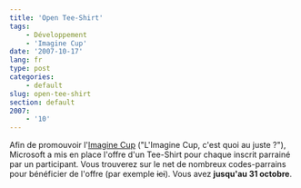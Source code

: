 ```yaml
---
title: 'Open Tee-Shirt'
tags:
    - Développement
    - 'Imagine Cup'
date: '2007-10-17'
lang: fr
type: post
categories:
    - default
slug: open-tee-shirt
section: default
2007:
    - '10'
---
```


Afin de promouvoir l'[Imagine Cup](http://www.microsoft.com/france/etudiants/vivre-un-challenge/imagine-cup-france/concours-informatique.aspx) ("L'Imagine Cup, c'est quoi au juste&nbsp;?"), Microsoft a mis en place l'offre d'un Tee-Shirt pour chaque inscrit parrainé par un participant. Vous trouverez sur le net de nombreux codes-parrains pour bénéficier de l'offre (par exemple <s title="Ce site n'existe plus">ici</s>). Vous avez **jusqu'au 31 octobre**.